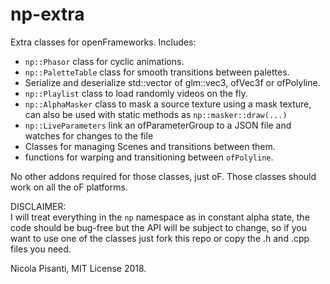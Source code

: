 np-extra
==============
Extra classes for openFrameworks. Includes:

- `np::Phasor` class for cyclic animations.
- `np::PaletteTable` class for smooth transitions between palettes.
- Serialize and deserialize std::vector of glm::vec3, ofVec3f or ofPolyline.
- `np::Playlist` class to load randomly videos on the fly.
- `np::AlphaMasker` class to mask a source texture using a mask texture, can also be used with static methods as `np::masker::draw(...)`
- `np::LiveParameters` link an ofParameterGroup to a JSON file and watches for changes to the file
- Classes for managing Scenes and transitions between them.
- functions for warping and transitioning between `ofPolyline`.

No other addons required for those classes, just oF. Those classes should work on all the oF platforms.

DISCLAIMER:    
I will treat everything in the `np` namespace as in constant alpha state, the code should be bug-free but the API will be subject to change, so if you want to use one of the classes just fork this repo or copy the .h and .cpp files you need.

Nicola Pisanti, MIT License 2018.
